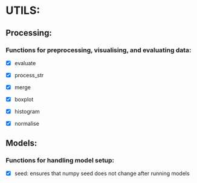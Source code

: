# UTILS: 

## Processing:
### Functions for preprocessing, visualising, and evaluating data:
- [X] evaluate
- [X] process_str
- [X] merge
- [X] boxplot
- [X] histogram
- [X] normalise


## Models:
### Functions for handling model setup:
- [X] seed: ensures that numpy seed does not change after running 
models